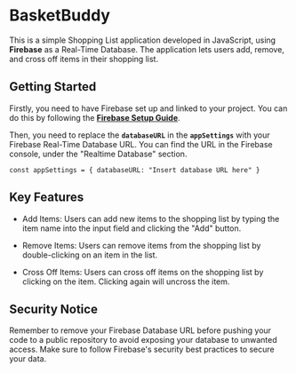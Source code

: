 # BasketBuddy

This is a simple Shopping List application developed in JavaScript, using **Firebase** as a Real-Time Database. The application lets users add, remove, and cross off items in their shopping list.

## Getting Started

Firstly, you need to have Firebase set up and linked to your project. You can do this by following the [**Firebase Setup Guide**](https://firebase.google.com/docs/web/setup).

Then, you need to replace the **`databaseURL`** in the **`appSettings`** with your Firebase Real-Time Database URL. You can find the URL in the Firebase console, under the "Realtime Database" section.

`const appSettings = {
    databaseURL: "Insert database URL here"
}`

## Key Features

- Add Items: Users can add new items to the shopping list by typing the item name into the input field and clicking the "Add" button.

- Remove Items: Users can remove items from the shopping list by double-clicking on an item in the list.

- Cross Off Items: Users can cross off items on the shopping list by clicking on the item. Clicking again will uncross the item.

## Security Notice

Remember to remove your Firebase Database URL before pushing your code to a public repository to avoid exposing your database to unwanted access. Make sure to follow Firebase's security best practices to secure your data.

